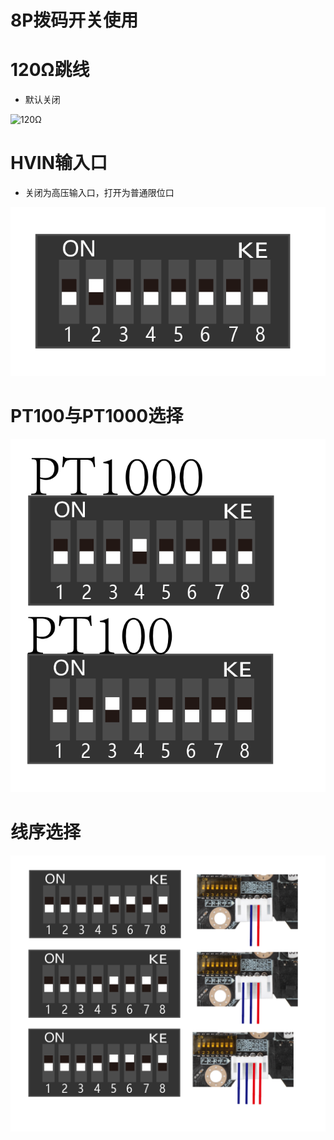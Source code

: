 # 8P拨码开关使用

# 120Ω跳线

* 默认关闭

![120Ω](../../images/boards/fly_sb2040_v3/120Ω.png)

# HVIN输入口

* 关闭为高压输入口，打开为普通限位口

![hvin](../../images/boards/fly_sb2040_v3/hvin.png)

# PT100与PT1000选择

![PT](../../images/boards/fly_sb2040_v3/PT.png)

# 线序选择

![31865](../../images/boards/fly_sb2040_v3/31865.jpg)
